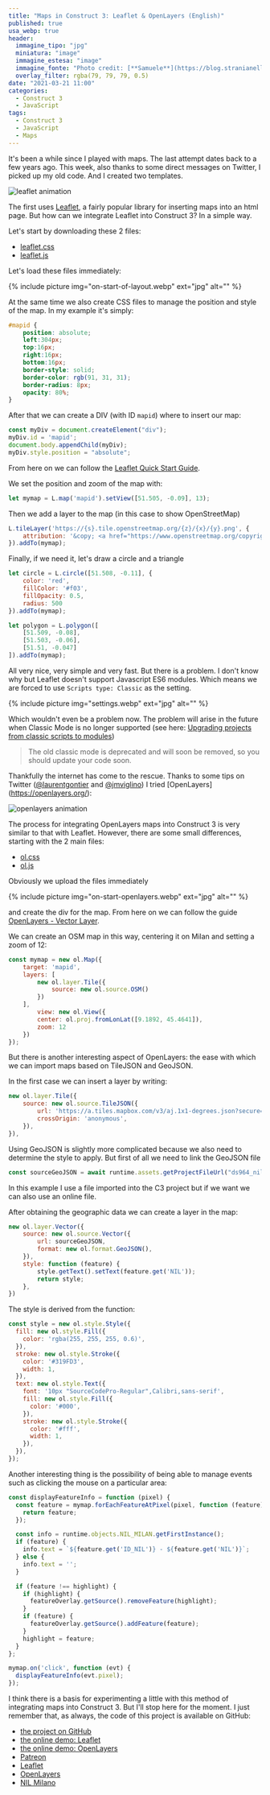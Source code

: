 ```yaml
---
title: "Maps in Construct 3: Leaflet & OpenLayers (English)"
published: true
usa_webp: true
header:
  immagine_tipo: "jpg"
  miniatura: "image"
  immagine_estesa: "image"
  immagine_fonte: "Photo credit: [**Samuele**](https://blog.stranianelli.com/)"
  overlay_filter: rgba(79, 79, 79, 0.5)
date: "2021-03-21 11:00"
categories:
  - Construct 3
  - JavaScript
tags:
  - Construct 3
  - JavaScript
  - Maps
---
```


It's been a while since I played with maps. The last attempt dates back to a few years ago. This week, also thanks to some direct messages on Twitter, I picked up my old code. And I created two templates.

![leaflet animation](https://raw.githubusercontent.com/el3um4s/strani-anelli-blog/master/_posts/2021/2021-03-21-mappe-in-construct-3-leaflet-e-openlayers/animation.gif)

The first uses [Leaflet](https://leafletjs.com/), a fairly popular library for inserting maps into an html page. But how can we integrate Leaflet into Construct 3? In a simple way.

Let's start by downloading these 2 files:

- [leaflet.css](https://unpkg.com/leaflet@1.7.1/dist/leaflet.css)
- [leaflet.js](https://unpkg.com/leaflet@1.7.1/dist/leaflet.js)

Let's load these files immediately:

{% include picture img="on-start-of-layout.webp" ext="jpg" alt="" %}

At the same time we also create CSS files to manage the position and style of the map. In my example it's simply:

```css
#mapid {
	position: absolute;
	left:304px;
	top:16px;
	right:16px;
	bottom:16px;
	border-style: solid;
	border-color: rgb(91, 31, 31);
	border-radius: 8px;
	opacity: 80%;
}
```

After that we can create a DIV (with ID `mapid`) where to insert our map:

```js
const myDiv = document.createElement("div");
myDiv.id = 'mapid';
document.body.appendChild(myDiv);
myDiv.style.position = "absolute";
```

From here on we can follow the [Leaflet Quick Start Guide](https://leafletjs.com/examples/quick-start/).

We set the position and zoom of the map with:

```js
let mymap = L.map('mapid').setView([51.505, -0.09], 13);
```

Then we add a layer to the map (in this case to show OpenStreetMap)

```js
L.tileLayer('https://{s}.tile.openstreetmap.org/{z}/{x}/{y}.png', {
    attribution: '&copy; <a href="https://www.openstreetmap.org/copyright">OpenStreetMap</a> contributors'
}).addTo(mymap);
```

Finally, if we need it, let's draw a circle and a triangle

```js
let circle = L.circle([51.508, -0.11], {
    color: 'red',
    fillColor: '#f03',
    fillOpacity: 0.5,
    radius: 500
}).addTo(mymap);

let polygon = L.polygon([
    [51.509, -0.08],
    [51.503, -0.06],
    [51.51, -0.047]
]).addTo(mymap);
```

All very nice, very simple and very fast. But there is a problem. I don't know why but Leaflet doesn't support Javascript ES6 modules. Which means we are forced to use `Scripts type: Classic` as the setting.

{% include picture img="settings.webp" ext="jpg" alt="" %}

Which wouldn't even be a problem now. The problem will arise in the future when Classic Mode is no longer supported (see here: [Upgrading projects from classic scripts to modules](https://www.construct.net/en/tutorials/upgrading-projects-classic-2652))

> The old classic mode is deprecated and will soon be removed, so you should update your code soon.

Thankfully the internet has come to the rescue. Thanks to some tips on Twitter ([@laurentgontier](https://twitter.com/laurentgontier) and [@jmviglino](https://twitter.com/jmviglino)) I tried [OpenLayers] (https://openlayers.org/):


![openlayers animation](https://raw.githubusercontent.com/el3um4s/strani-anelli-blog/master/_posts/2021/2021-03-21-mappe-in-construct-3-leaflet-e-openlayers/animation-little.gif)

The process for integrating OpenLayers maps into Construct 3 is very similar to that with Leaflet. However, there are some small differences, starting with the 2 main files:

- [ol.css](https://cdn.jsdelivr.net/gh/openlayers/openlayers.github.io@master/en/v6.5.0/css/ol.css)
- [ol.js](https://cdn.jsdelivr.net/gh/openlayers/openlayers.github.io@master/en/v6.5.0/build/ol.js)

Obviously we upload the files immediately

{% include picture img="on-start-openlayers.webp" ext="jpg" alt="" %}

and create the div for the map. From here on we can follow the guide [OpenLayers - Vector Layer](https://openlayers.org/en/latest/examples/vector-layer.html).

We can create an OSM map in this way, centering it on Milan and setting a zoom of 12:

```js
const mymap = new ol.Map({
	target: 'mapid',
	layers: [
		new ol.layer.Tile({
			source: new ol.source.OSM()
		})
	],
		view: new ol.View({
		center: ol.proj.fromLonLat([9.1892, 45.4641]),
		zoom: 12
	})
});
```

But there is another interesting aspect of OpenLayers: the ease with which we can import maps based on TileJSON and GeoJSON.

In the first case we can insert a layer by writing:

```js
new ol.layer.Tile({
	source: new ol.source.TileJSON({
		url: 'https://a.tiles.mapbox.com/v3/aj.1x1-degrees.json?secure=1',
		crossOrigin: 'anonymous',
	}),
}),
```

Using GeoJSON is slightly more complicated because we also need to determine the style to apply. But first of all we need to link the GeoJSON file

```js
const sourceGeoJSON = await runtime.assets.getProjectFileUrl("ds964_nil_wm.geojson");
```

In this example I use a file imported into the C3 project but if we want we can also use an online file.

After obtaining the geographic data we can create a layer in the map:

```js
new ol.layer.Vector({
	source: new ol.source.Vector({
		url: sourceGeoJSON,
		format: new ol.format.GeoJSON(),
	}),
	style: function (feature) {
		style.getText().setText(feature.get('NIL'));
		return style;
	},
})
```

The style is derived from the function:

```js
const style = new ol.style.Style({
  fill: new ol.style.Fill({
    color: 'rgba(255, 255, 255, 0.6)',
  }),
  stroke: new ol.style.Stroke({
    color: '#319FD3',
    width: 1,
  }),
  text: new ol.style.Text({
    font: '10px "SourceCodePro-Regular",Calibri,sans-serif',
    fill: new ol.style.Fill({
      color: '#000',
    }),
    stroke: new ol.style.Stroke({
      color: '#fff',
      width: 1,
    }),
  }),
});
```

Another interesting thing is the possibility of being able to manage events such as clicking the mouse on a particular area:

```js
const displayFeatureInfo = function (pixel) {
  const feature = mymap.forEachFeatureAtPixel(pixel, function (feature) {
    return feature;
  });

  const info = runtime.objects.NIL_MILAN.getFirstInstance();
  if (feature) {
    info.text = `${feature.get('ID_NIL')} - ${feature.get('NIL')}`;
  } else {
    info.text = '';
  }

  if (feature !== highlight) {
    if (highlight) {
      featureOverlay.getSource().removeFeature(highlight);
    }
    if (feature) {
      featureOverlay.getSource().addFeature(feature);
    }
    highlight = feature;
  }
};

mymap.on('click', function (evt) {
  displayFeatureInfo(evt.pixel);
});
```

I think there is a basis for experimenting a little with this method of integrating maps into Construct 3. But I'll stop here for the moment. I just remember that, as always, the code of this project is available on GitHub:

- [the project on GitHub](https://github.com/el3um4s/construct-demo)
- [the online demo: Leaflet](https://c3demo.stranianelli.com/mini-template/003-leaflet/demo/)
- [the online demo: OpenLayers](https://c3demo.stranianelli.com/mini-template/004-openlayers/demo/)
- [Patreon](https://www.patreon.com/el3um4s)
- [Leaflet](https://leafletjs.com/)
- [OpenLayers](https://openlayers.org/)
- [NIL Milano](https://dati.comune.milano.it/dataset/ds964-nil-vigenti-pgt-2030/resource/9c4e0776-56fc-4f3d-8a90-f4992a3be426)
